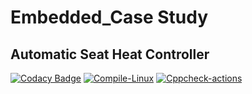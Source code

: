 # Embedded_Case Study
## Automatic Seat Heat Controller
[![Codacy Badge](https://app.codacy.com/project/badge/Grade/3ca3736e2e804248bee71d0b7c0d167d)](https://www.codacy.com/gh/stepin280515/Embedded_c/dashboard?utm_source=github.com&amp;utm_medium=referral&amp;utm_content=stepin280515/Embedded_c&amp;utm_campaign=Badge_Grade)
[![Compile-Linux](https://github.com/stepin280515/Embedded_c/actions/workflows/compile.yml/badge.svg)](https://github.com/stepin280515/Embedded_c/actions/workflows/compile.yml)
[![Cppcheck-actions](https://github.com/stepin280515/Embedded_c/actions/workflows/cppcheck.yml/badge.svg)](https://github.com/stepin280515/Embedded_c/actions/workflows/cppcheck.yml)
